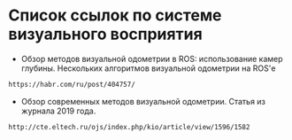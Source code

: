 # Список ссылок по системе визуального восприятия

- Обзор методов визуальной одометрии в ROS: использование камер глубины. Нескольких алгоритмов визуальной одометрии на ROS'е
```bash
https://habr.com/ru/post/404757/
```
- Обзор современных методов визуальной одометрии. Статья из журнала 2019 года.
```bash
http://cte.eltech.ru/ojs/index.php/kio/article/view/1596/1582
```
